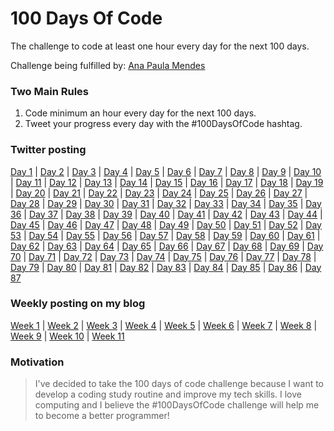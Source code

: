 # 100 Days Of Code
The challenge to code at least one hour every day for the next 100 days.

Challenge being fulfilled by: [Ana Paula Mendes](https://github.com/anapauladsmendes/)

### Two Main Rules
1.  Code minimum an hour every day for the next 100 days.
2.  Tweet your progress every day with the #100DaysOfCode hashtag.

### Twitter posting
[Day 1](https://twitter.com/ananoterminal/status/1080989561688342528) | [Day 2](https://twitter.com/ananoterminal/status/1081360553023602688) | [Day 3](https://twitter.com/ananoterminal/status/1081726259976122373) | [Day 4](https://twitter.com/ananoterminal/status/1082063988559671296) | [Day 5](https://twitter.com/ananoterminal/status/1082468042976776193) | [Day 6](https://twitter.com/ananoterminal/status/1082771400472121347) | [Day 7](https://twitter.com/ananoterminal/status/1083143220597411840) | [Day 8](https://twitter.com/ananoterminal/status/1083517446294855682) | [Day 9](https://twitter.com/ananoterminal/status/1083897230543765506) | [Day 10](https://twitter.com/ananoterminal/status/1084230167671775232) | [Day 11](https://twitter.com/ananoterminal/status/1084611684474466304) | [Day 12](https://twitter.com/ananoterminal/status/1084998754686717957) | [Day 13](https://twitter.com/ananoterminal/status/1085352796835205120) | [Day 14](https://twitter.com/ananoterminal/status/1085670466960965634) | [Day 15](https://twitter.com/ananoterminal/status/1086046109649244163) | [Day 16](https://twitter.com/ananoterminal/status/1086384297806884876) | [Day 17](https://twitter.com/ananoterminal/status/1086810628289904642) | [Day 18](https://twitter.com/ananoterminal/status/1087063486851616768) | [Day 19](https://twitter.com/ananoterminal/status/1087499927050244099) | [Day 20](https://twitter.com/ananoterminal/status/1087849903521480705) | [Day 21](https://twitter.com/ananoterminal/status/1088233862134726657) | [Day 22](https://twitter.com/ananoterminal/status/1088608410935934976) | [Day 23](https://twitter.com/ananoterminal/status/1088958390653591555) | [Day 24](https://twitter.com/ananoterminal/status/1089241224903577601) | [Day 25](https://twitter.com/ananoterminal/status/1089671296240242688) | [Day 26](https://twitter.com/ananoterminal/status/1090041720367132674) | [Day 27](https://twitter.com/ananoterminal/status/1090420140884328453) | [Day 28](https://twitter.com/ananoterminal/status/1090784667052269569) | [Day 29](https://twitter.com/ananoterminal/status/1091144058217603074) | [Day 30](https://twitter.com/ananoterminal/status/1091479523093348353) | [Day 31](https://twitter.com/ananoterminal/status/1091868592302374912) | [Day 32](https://twitter.com/ananoterminal/status/1092219899420667904) | [Day 33](https://twitter.com/ananoterminal/status/1092602133579476992) | [Day 34](https://twitter.com/ananoterminal/status/1092939033515356160) | [Day 35](https://twitter.com/ananoterminal/status/1093309820390780928) | [Day 36](https://twitter.com/ananoterminal/status/1093678496788942853) | [Day 37](https://twitter.com/ananoterminal/status/1094027485132587008) | [Day 38](https://twitter.com/ananoterminal/status/1094400643446571008) | [Day 39](https://twitter.com/ananoterminal/status/1094769369933103104) | [Day 40](https://twitter.com/ananoterminal/status/1095134913681068032) | [Day 41](https://twitter.com/ananoterminal/status/1095498584852713472) | [Day 42](https://twitter.com/ananoterminal/status/1095823947885629440) | [Day 43](https://twitter.com/ananoterminal/status/1096195907891195904) | [Day 44](https://twitter.com/ananoterminal/status/1096576467046199296) | [Day 45](https://twitter.com/ananoterminal/status/1096902482817617920) | [Day 46](https://twitter.com/ananoterminal/status/1097218699776454656) | [Day 47](https://twitter.com/ananoterminal/status/1097676384212783104) | [Day 48](https://twitter.com/ananoterminal/status/1098042390689001473) | [Day 49](https://twitter.com/ananoterminal/status/1098396299823665152) | [Day 50](https://twitter.com/ananoterminal/status/1098762179996762112) | [Day 51](https://twitter.com/ananoterminal/status/1099091260449673216) | [Day 52](https://twitter.com/ananoterminal/status/1099482574337048576) | [Day 53](https://twitter.com/ananoterminal/status/1099848310716801025) | [Day 54](https://twitter.com/ananoterminal/status/1100218034814369792) | [Day 55](https://twitter.com/ananoterminal/status/1100575065199001601) | [Day 56](https://twitter.com/ananoterminal/status/1100934074607251456) | [Day 57](https://twitter.com/ananoterminal/status/1101307496176734209) | [Day 58](https://twitter.com/ananoterminal/status/1101647052021342208) | [Day 59](https://twitter.com/ananoterminal/status/1101923131185348608) | [Day 60](https://twitter.com/ananoterminal/status/1102377522040397824) | [Day 61](https://twitter.com/ananoterminal/status/1102746601334947840) | [Day 62](https://twitter.com/ananoterminal/status/1103101229570420736) | [Day 63](https://twitter.com/ananoterminal/status/1103480891991621632) | [Day 64](https://twitter.com/ananoterminal/status/1103831007151693824) | [Day 65](https://twitter.com/ananoterminal/status/1104186447500902400) | [Day 66](https://twitter.com/ananoterminal/status/1104534010745761792) | [Day 67](https://twitter.com/ananoterminal/status/1104896915970424835) | [Day 68](https://twitter.com/ananoterminal/status/1105259821522173952) | [Day 69](https://twitter.com/ananoterminal/status/1105644430462210048) | [Day 70](https://twitter.com/ananoterminal/status/1106012139360346113) | [Day 71](https://twitter.com/ananoterminal/status/1106368573591744513) | [Day 72](https://twitter.com/ananoterminal/status/1106722621889097729) | [Day 73](https://twitter.com/ananoterminal/status/1107087548436877313) | [Day 74](https://twitter.com/ananoterminal/status/1107391544666046465) | [Day 75](https://twitter.com/ananoterminal/status/1107810526791385088) | [Day 76](https://twitter.com/ananoterminal/status/1108151242222637057) | [Day 77](https://twitter.com/ananoterminal/status/1108511380464979968) | [Day 78](https://twitter.com/ananoterminal/status/1108885676756553733) | [Day 79](https://twitter.com/ananoterminal/status/1109283494608420865) | [Day 80](https://twitter.com/ananoterminal/status/1109637526749413381) | [Day 81](https://twitter.com/ananoterminal/status/1109979270275911681) | [Day 82](https://twitter.com/ananoterminal/status/1110353186362191872) | [Day 83](https://twitter.com/ananoterminal/status/1110715417717366786) | [Day 84](https://twitter.com/ananoterminal/status/1111064343951622145) | [Day 85](https://twitter.com/ananoterminal/status/1111426910561562624) | [Day 86](https://twitter.com/ananoterminal/status/1111798333763448832) | [Day 87](https://twitter.com/ananoterminal/status/1112145502219440130)

### Weekly posting on my blog
[Week 1](https://anapauladsmendes.github.io/week-01-100-days-of-code/) | [Week 2](https://anapauladsmendes.github.io/week-02-100-days-of-code/) | [Week 3](https://anapauladsmendes.github.io/week-03-100-days-of-code/) | [Week 4](https://anapauladsmendes.github.io/week-04-100-days-of-code/) | [Week 5](https://anapauladsmendes.github.io/week-05-100-days-of-code/) | [Week 6](https://anapauladsmendes.github.io/week-06-100-days-of-code/) | [Week 7](https://anapauladsmendes.github.io/week-07-100-days-of-code/) | [Week 8](https://anapauladsmendes.github.io/week-08-100-days-of-code/) | [Week 9](https://anapauladsmendes.github.io/week-09-100-days-of-code/) | [Week 10](https://anapauladsmendes.github.io/week-10-100-days-of-code/) | [Week 11](https://anapauladsmendes.github.io/week-11-100-days-of-code/)

### Motivation

> I've decided to take the 100 days of code challenge because I want to develop a coding study routine and improve my tech skills. I love computing and I believe the #100DaysOfCode challenge will help me to become a better programmer!
